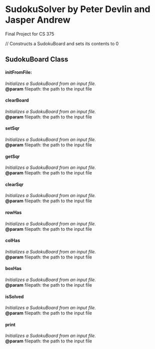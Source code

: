 # SudokuSolver by Peter Devlin and Jasper Andrew
Final Project for CS 375

// Constructs a SudokuBoard and sets its contents to 0
## SudokuBoard Class

#### initFromFile:
*Initializes a SudokuBoard from an input file.*<br/>
**@param** filepath: the path to the input file

#### clearBoard
*Initializes a SudokuBoard from an input file.*<br/>
**@param** filepath: the path to the input file

#### setSqr
*Initializes a SudokuBoard from an input file.*<br/>
**@param** filepath: the path to the input file

#### getSqr
*Initializes a SudokuBoard from an input file.*<br/>
**@param** filepath: the path to the input file

#### clearSqr
*Initializes a SudokuBoard from an input file.*<br/>
**@param** filepath: the path to the input file

#### rowHas
*Initializes a SudokuBoard from an input file.*<br/>
**@param** filepath: the path to the input file

#### colHas
*Initializes a SudokuBoard from an input file.*<br/>
**@param** filepath: the path to the input file

#### boxHas
*Initializes a SudokuBoard from an input file.*<br/>
**@param** filepath: the path to the input file

#### isSolved
*Initializes a SudokuBoard from an input file.*<br/>
**@param** filepath: the path to the input file

#### print
*Initializes a SudokuBoard from an input file.*<br/>
**@param** filepath: the path to the input file
